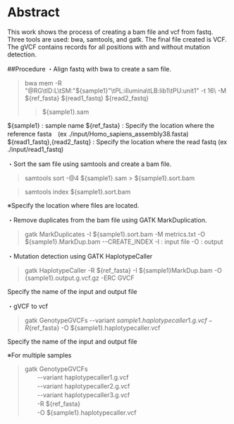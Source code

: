 # Abstract 
This work shows the process of creating a bam file and vcf from fastq.
Three tools are used: bwa, samtools, and gatk.
The final file created is VCF.
The gVCF contains records for all positions with and without mutation detection.

##Procedure
・Align fastq with bwa to create a sam file.
 
>bwa mem -R "@RG\tID:L\tSM:"${sample1}"\tPL:illumina\tLB:lib1\tPU:unit1" -t 16\ 
> -M ${ref_fasta}
>   ${read1_fastq} 
>   ${read2_fastq}  
>   >${sample1}.sam
 
${sample1} : sample name
${ref_fasta} : Specify the location where the reference fasta　(ex ./input/Homo_sapiens_assembly38.fasta)
${read1_fastq},{read2_fastq} : Specify the location where the read fastq (ex ./input/read1_fastq)

・Sort the sam file using samtools and create a bam file.

>samtools sort -@4 ${sample1}.sam > ${sample1}.sort.bam
 
>samtools index ${sample1}.sort.bam
 
※Specify the location where files are located.

・Remove duplicates from the bam file using GATK MarkDuplication.
 
>gatk  MarkDuplicates   -I ${sample1}.sort.bam   -M metrics.txt   -O ${sample1}.MarkDup.bam --CREATE_INDEX
-I : input file
-O : output 


・Mutation detection using GATK HaplotypeCaller
>gatk HaplotypeCaller -R ${ref_fasta} -I ${sample1}MarkDup.bam -O {sample1}.output.g.vcf.gz -ERC GVCF

Specify the name of the input and output file


・gVCF to vcf
>gatk GenotypeGVCFs --variant ${sample1}.haplotypecaller1.g.vcf -R　${ref_fasta} -O ${sample1}.haplotypecaller.vcf

Specify the name of the input and output file

※For multiple samples

>gatk GenotypeGVCFs \
　　--variant haplotypecaller1.g.vcf \
　　--variant haplotypecaller2.g.vcf \
　　--variant haplotypecaller3.g.vcf \
　　-R ${ref_fasta} \
　　-O ${sample1}.haplotypecaller.vcf
